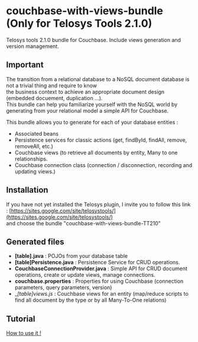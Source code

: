 couchbase-with-views-bundle (Only for Telosys Tools 2.1.0)
============================================================

Telosys tools 2.1.0 bundle for Couchbase. Include views generation and version management.

Important
----------
The transition from a relational database to a NoSQL document database is not a trivial thing and require to know   
the business context to achieve an appropriate document design (embedded docuement, duplication ...).   
This bundle can help you familiarize yourself with the NoSQL world by generating from your relational model a simple API for Couchbase.

This bundle allows you to generate for each of your database entities :
- Associated beans
- Persistence services for classic actions (get, findById, findAll, remove, removeAll, etc.)
- Couchbase views (to retrieve all documents by entity, Many to one relationships.
- Couchbase connection class (connection / disconnection, recording and updating views.)

Installation
-------------
If you have not yet installed the Telosys plugin, I invite you to follow this link : [https://sites.google.com/site/telosystools/](https://sites.google.com/site/telosystools/)  
and choose the bundle "couchbase-with-views-bundle-TT210"


Generated files
------------------  

* __[table].java__ : POJOs from your database table
* __[table]Persistence.java__ : Persistence Service for CRUD operations.
* __CouchbaseConnectionProvider.java__ : Simple API for CRUD document operations, create or update views, manage connections.
* __couchbase.properties__ : Properties for using Couchbase (connection parameters, query parameters, version)
* __[table]_views.js__ : Couchbase views for an entity (map/reduce scripts to find all document by the type or by all Many-To-One relations) 

Tutorial
-------------
[How to use it !](doc/HOWTO.md)
